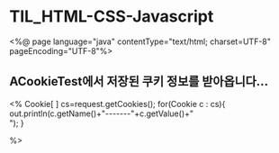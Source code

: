 # TIL_HTML-CSS-Javascript

<%@ page language="java" contentType="text/html; charset=UTF-8"
    pageEncoding="UTF-8"%>
<!DOCTYPE html>
<html>
<head>
<meta charset="UTF-8">
<title>Insert title here</title>
</head>
<body>
<h2>ACookieTest에서 저장된 쿠키 정보를 받아옵니다...</h2>
<%
	Cookie[ ] cs=request.getCookies();
	for(Cookie c : cs){
		out.println(c.getName()+"-------"+c.getValue()+"<br>");
	}

%>
</body>
</html>
